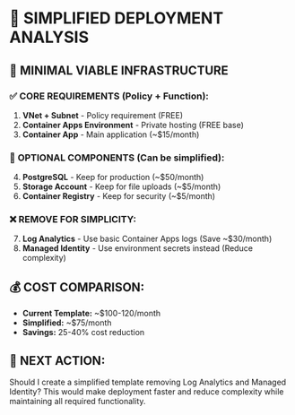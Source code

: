# 🎯 SIMPLIFIED DEPLOYMENT ANALYSIS

## 🚀 **MINIMAL VIABLE INFRASTRUCTURE**

### ✅ **CORE REQUIREMENTS** (Policy + Function):
1. **VNet + Subnet** - Policy requirement (FREE)
2. **Container Apps Environment** - Private hosting (FREE base)  
3. **Container App** - Main application (~$15/month)

### 🤔 **OPTIONAL COMPONENTS** (Can be simplified):
4. **PostgreSQL** - Keep for production (~$50/month)
5. **Storage Account** - Keep for file uploads (~$5/month)
6. **Container Registry** - Keep for security (~$5/month)

### ❌ **REMOVE FOR SIMPLICITY**:
7. **Log Analytics** - Use basic Container Apps logs (Save ~$30/month)
8. **Managed Identity** - Use environment secrets instead (Reduce complexity)

## 💰 **COST COMPARISON**:
- **Current Template:** ~$100-120/month
- **Simplified:** ~$75/month  
- **Savings:** 25-40% cost reduction

## 🎯 **NEXT ACTION**:
Should I create a simplified template removing Log Analytics and Managed Identity?
This would make deployment faster and reduce complexity while maintaining all required functionality.
